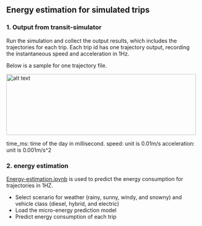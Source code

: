 ## Energy estimation for simulated trips

### 1. Output from transit-simulator 

Run the simulation and collect the output results, which includes the trajectories for each trip. Each trip id has one trajectory output, recording the instantaneous speed and acceleration in 1Hz.

Below is a sample for one trajectory file.

<img src="https://github.com/smarttransit-ai/transit-simulator/blob/master/energy_estimation/traj_sample.png" alt="alt text" width="500" height="160">

time_ms: time of the day in millisecond.
speed: unit is 0.01m/s
acceleration: unit is 0.001m/s^2

### 2. energy estimation
[Energy-estimation.ipynb](https://github.com/smarttransit-ai/transit-simulator/blob/master/energy_estimation/Energy-estimation.ipynb) is used to predict the energy consumption for trajectories in 1HZ. 
* Select scenario for weather (rainy, sunny, windy, and snowny) and vehicle class (diesel, hybrid, and electric)
* Load the micro-energy prediction model 
* Predict energy consumption of each trip
